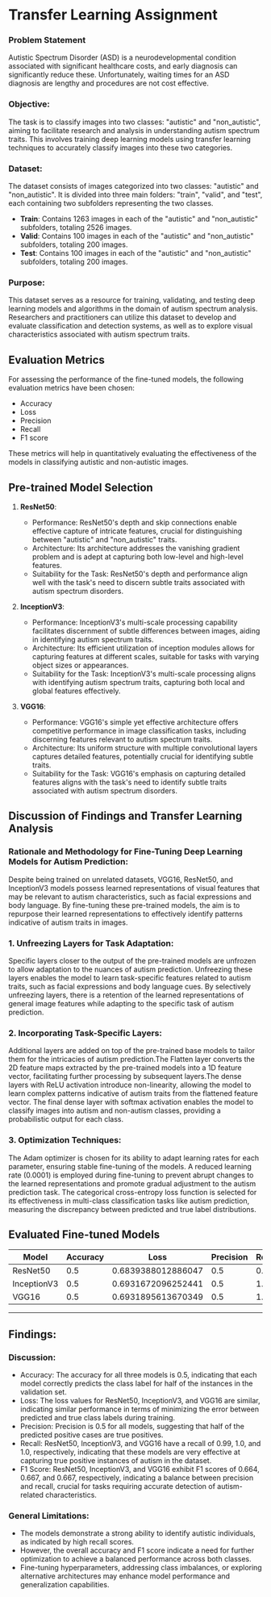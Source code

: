 # Transfer Learning Assignment

### Problem Statement
Autistic Spectrum Disorder (ASD) is a neurodevelopmental condition associated with significant healthcare costs, and early diagnosis can significantly reduce these. Unfortunately, waiting times for an ASD diagnosis are lengthy and procedures are not cost effective.

### Objective:
The task is to classify images into two classes: "autistic" and "non_autistic", aiming to facilitate research and analysis in understanding autism spectrum traits. This involves training deep learning models using transfer learning techniques to accurately classify images into these two categories.

### Dataset:
The dataset consists of images categorized into two classes: "autistic" and "non_autistic". It is divided into three main folders: "train", "valid", and "test", each containing two subfolders representing the two classes.
- **Train**: Contains 1263 images in each of the "autistic" and "non_autistic" subfolders, totaling 2526 images.
- **Valid**: Contains 100 images in each of the "autistic" and "non_autistic" subfolders, totaling 200 images.
- **Test**: Contains 100 images in each of the "autistic" and "non_autistic" subfolders, totaling 200 images.

### Purpose:
This dataset serves as a resource for training, validating, and testing deep learning models and algorithms in the domain of autism spectrum analysis. Researchers and practitioners can utilize this dataset to develop and evaluate classification and detection systems, as well as to explore visual characteristics associated with autism spectrum traits.

## Evaluation Metrics

For assessing the performance of the fine-tuned models, the following evaluation metrics have been chosen:
- Accuracy
- Loss
- Precision
- Recall
- F1 score

These metrics will help in quantitatively evaluating the effectiveness of the models in classifying autistic and non-autistic images.

## Pre-trained Model Selection

1. **ResNet50**:
   - Performance: ResNet50's depth and skip connections enable effective capture of intricate features, crucial for distinguishing between "autistic" and "non_autistic" traits.
   - Architecture: Its architecture addresses the vanishing gradient problem and is adept at capturing both low-level and high-level features.
   - Suitability for the Task: ResNet50's depth and performance align well with the task's need to discern subtle traits associated with autism spectrum disorders.

2. **InceptionV3**:
   - Performance: InceptionV3's multi-scale processing capability facilitates discernment of subtle differences between images, aiding in identifying autism spectrum traits.
   - Architecture: Its efficient utilization of inception modules allows for capturing features at different scales, suitable for tasks with varying object sizes or appearances.
   - Suitability for the Task: InceptionV3's multi-scale processing aligns with identifying autism spectrum traits, capturing both local and global features effectively.

3. **VGG16**:
   - Performance: VGG16's simple yet effective architecture offers competitive performance in image classification tasks, including discerning features relevant to autism spectrum traits.
   - Architecture: Its uniform structure with multiple convolutional layers captures detailed features, potentially crucial for identifying subtle traits.
   - Suitability for the Task: VGG16's emphasis on capturing detailed features aligns with the task's need to identify subtle traits associated with autism spectrum disorders.

## Discussion of Findings and Transfer Learning Analysis

### Rationale and Methodology for Fine-Tuning Deep Learning Models for Autism Prediction:

  Despite being trained on unrelated datasets, VGG16, ResNet50, and InceptionV3 models possess learned representations of visual features that may be relevant to autism characteristics, such as facial expressions and body language. By fine-tuning these pre-trained models, the aim is to repurpose their learned representations to effectively identify patterns indicative of autism traits in images.

### 1. Unfreezing Layers for Task Adaptation:
   Specific layers closer to the output of the pre-trained models are unfrozen to allow adaptation to the nuances of autism prediction. Unfreezing these layers enables the model to learn task-specific features related to autism traits, such as facial expressions and body language cues. By selectively unfreezing layers, there is a retention of the learned representations of general image features while adapting to the specific task of autism prediction.

### 2. Incorporating Task-Specific Layers:
   Additional layers are added on top of the pre-trained base models to tailor them for the intricacies of autism prediction.The Flatten layer converts the 2D feature maps extracted by the pre-trained models into a 1D feature vector, facilitating further processing by subsequent layers.The dense layers with ReLU activation introduce non-linearity, allowing the model to learn complex patterns indicative of autism traits from the flattened feature vector. The final dense layer with softmax activation enables the model to classify images into autism and non-autism classes, providing a probabilistic output for each class.

### 3. Optimization Techniques:
   The Adam optimizer is chosen for its ability to adapt learning rates for each parameter, ensuring stable fine-tuning of the models. A reduced learning rate (0.0001) is employed during fine-tuning to prevent abrupt changes to the learned representations and promote gradual adjustment to the autism prediction task. The categorical cross-entropy loss function is selected for its effectiveness in multi-class classification tasks like autism prediction, measuring the discrepancy between predicted and true label distributions.


## Evaluated Fine-tuned Models

| Model       | Accuracy | Loss              | Precision | Recall | F1 Score               |
|-------------|----------|-------------------|-----------|--------|------------------------|
| ResNet50    |   0.5    | 0.6839388012886047|    0.5    |  0.99  |   0.6644295302013423   |
| InceptionV3 |   0.5    | 0.6931672096252441|    0.5    |  1.0   |   0.6666666666666666   |
| VGG16       |   0.5    | 0.6931895613670349|    0.5    |  1.0   |   0.6666666666666666   |

---

## Findings:
### Discussion:
- Accuracy: The accuracy for all three models is 0.5, indicating that each model correctly predicts the class label for half of the instances in the validation set.
- Loss: The loss values for ResNet50, InceptionV3, and VGG16 are similar, indicating similar performance in terms of minimizing the error between predicted and true class labels during training.
- Precision: Precision is 0.5 for all models, suggesting that half of the predicted positive cases are true positives.
- Recall: ResNet50, InceptionV3, and VGG16 have a recall of 0.99, 1.0, and 1.0, respectively, indicating that these models are very effective at capturing true positive instances of autism in the dataset.
- F1 Score: ResNet50, InceptionV3, and VGG16 exhibit F1 scores of 0.664, 0.667, and 0.667, respectively, indicating a balance between precision and recall, crucial for tasks requiring accurate detection of autism-related characteristics.

### General Limitations:
- The models demonstrate a strong ability to identify autistic individuals, as indicated by high recall scores.
- However, the overall accuracy and F1 score indicate a need for further optimization to achieve a balanced performance across both classes.
- Fine-tuning hyperparameters, addressing class imbalances, or exploring alternative architectures may enhance model performance and generalization capabilities.